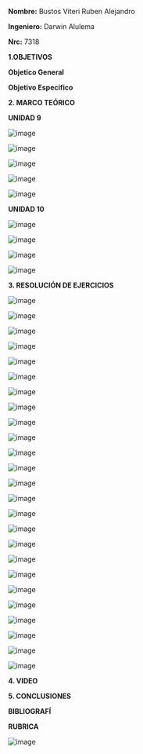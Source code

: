 **Nombre:** Bustos Viteri Ruben Alejandro

**Ingeniero:** Darwin Alulema

**Nrc:** 7318

**1.OBJETIVOS**

**Objetico General**

**Objetivo Especifico**

**2. MARCO TEÓRICO**

**UNIDAD 9**

![image](https://user-images.githubusercontent.com/105680588/177930956-dd76f04e-b1b0-4404-b946-f0602999888e.png)

![image](https://user-images.githubusercontent.com/105680588/177931016-0ce77c9e-ae3c-44b4-bb4f-dcb9f2a37f72.png)

![image](https://user-images.githubusercontent.com/105680588/177931075-a6f70f63-27d0-4f0b-9205-c19e6061a8e1.png)

![image](https://user-images.githubusercontent.com/105680588/177931127-8f3161b2-2641-422b-a4c7-6a0b7f84d65b.png)

![image](https://user-images.githubusercontent.com/105680588/177931184-6b4bc182-be4f-40d5-834a-19e49ae71ed3.png)

**UNIDAD 10**

![image](https://user-images.githubusercontent.com/105680588/177931275-c687cce9-7284-4bde-92a3-16ebf209fee9.png)

![image](https://user-images.githubusercontent.com/105680588/177931344-446ec8d5-583b-4045-8ffc-e33505a493d6.png)

![image](https://user-images.githubusercontent.com/105680588/177931415-5abc6bd7-6843-486f-a73b-1b8d3e8d91ce.png)

![image](https://user-images.githubusercontent.com/105680588/177931474-156bdd05-eb3a-45f7-87db-e5949bd44c91.png)

**3. RESOLUCIÓN DE EJERCICIOS**

![image](https://user-images.githubusercontent.com/105680588/177931874-371475cd-fddc-4013-b0b0-78a0c4ea9b58.png)

![image](https://user-images.githubusercontent.com/105680588/177931943-5c9eb940-6525-4b17-b489-abf9980bea33.png)

![image](https://user-images.githubusercontent.com/105680588/177931991-5c0fe096-ac79-41bc-a065-f25b15829fc1.png)

![image](https://user-images.githubusercontent.com/105680588/177932032-842a0a12-b96e-45af-9469-b8f0f50a254b.png)

![image](https://user-images.githubusercontent.com/105680588/177932065-fb88eb2f-2dee-4c11-99fc-0d21edffdb19.png)

![image](https://user-images.githubusercontent.com/105680588/177932112-2a5c9320-73dd-4ca8-8730-67809a6e6e9c.png)

![image](https://user-images.githubusercontent.com/105680588/177932139-29b434e7-9fc9-41d0-afd3-b558ac415619.png)

![image](https://user-images.githubusercontent.com/105680588/177932180-b531bada-6494-4841-90ef-d5b9e784f4ab.png)

![image](https://user-images.githubusercontent.com/105680588/177932230-8cad5204-381d-4117-a870-2d4eb9fdd656.png)

![image](https://user-images.githubusercontent.com/105680588/177932256-158de950-35a1-49d9-b1ec-6620d845ec1c.png)

![image](https://user-images.githubusercontent.com/105680588/177932290-e6bcbc2c-09c0-482c-bf06-f3e2444cff6c.png)

![image](https://user-images.githubusercontent.com/105680588/177932317-7cf419c4-68f6-48b3-b9a8-faef0a418313.png)

![image](https://user-images.githubusercontent.com/105680588/177932345-65103ffe-a899-4946-9631-96ecf542fb1d.png)

![image](https://user-images.githubusercontent.com/105680588/177932365-40b79423-1771-4210-8cd9-369191166a17.png)

![image](https://user-images.githubusercontent.com/105680588/177932402-3ffd7548-0a57-4d8c-9842-04e71652ae6f.png)

![image](https://user-images.githubusercontent.com/105680588/177932436-340871bd-7559-48ea-a4c9-3e2de5acedec.png)

![image](https://user-images.githubusercontent.com/105680588/177932470-a2d26c87-9e09-4e86-b0a1-2b1b22159380.png)

![image](https://user-images.githubusercontent.com/105680588/177932483-fb094f87-d07a-4938-8c87-68109ea4bde3.png)

![image](https://user-images.githubusercontent.com/105680588/177932532-a067c305-b40d-4c1e-b2dc-6c34d5027613.png)

![image](https://user-images.githubusercontent.com/105680588/177932561-fd9781c6-42f6-472d-8db9-2a3c4a30c4f1.png)

![image](https://user-images.githubusercontent.com/105680588/177932639-a4e53eba-9fdf-4462-8718-900d3e5c816b.png)

![image](https://user-images.githubusercontent.com/105680588/177932663-ecd4229b-84f0-4f3a-9150-c1b6e9ffb29f.png)

![image](https://user-images.githubusercontent.com/105680588/177932689-d92c8586-1153-4370-89f7-ab8b7fc92518.png)

![image](https://user-images.githubusercontent.com/105680588/177932836-0f4fa62f-3d32-4c04-9fe3-de588ec3d1b4.png)

![image](https://user-images.githubusercontent.com/105680588/177932870-31674ffd-f2fa-4365-a38c-f4c2d527defe.png)

**4. VIDEO**

**5. CONCLUSIONES**

**BIBLIOGRAFÍ**

**RUBRICA**

![image](https://user-images.githubusercontent.com/105680588/177933353-b0401ed8-6a0e-48d8-9b29-de73e1a12ef2.png)
